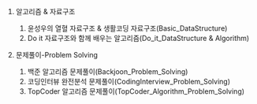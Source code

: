 
1. 알고리즘 & 자료구조 

    1) 윤성우의 열혈 자료구조 & 생활코딩 자료구조(Basic_DataStructure)
    2) Do it 자료구조와 함께 배우는 알고리즘(Do_it_DataStructure & Algorithm)

2. 문제풀이-Problem Solving 

    1) 백준 알고리즘 문제풀이(Backjoon_Problem_Solving)
    2) 코딩인터뷰 완전분석 문제풀이(CodingInterview_Problem_Solving)
    3) TopCoder 알고리즘 문제풀이(TopCoder_Algorithm_Problem_Solving)
   
